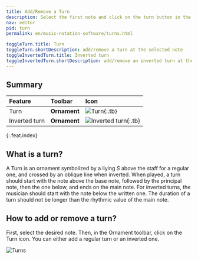 ```yaml
---
title: Add/Remove a Turn
description: Select the first note and click on the turn button in the Ornament menu.
nav: editor
pid: turn
permalink: en/music-notation-software/turns.html

toggleTurn.title: Turn
toggleTurn.shortDescription: add/remove a turn at the selected note
toggleInvertedTurn.title: Inverted turn
toggleInvertedTurn.shortDescription: add/remove an inverted turn at the selected note
---
```


## Summary

| Feature | Toolbar | Icon |
|:--------|:--------|:-----|
| Turn | **Ornament** | ![Turn](https://prod.flat-cdn.com/img/icons/editorActions/turn.svg){:.tb} |
| Inverted turn | **Ornament** | ![Inverted turn](https://prod.flat-cdn.com/img/icons/editorActions/turnInverted.svg){:.tb} |
{:.feat.index}

## What is a turn?

A Turn is an ornament symbolized by a liying *S* above the staff for a regular one, and crossed by an oblique line when inverted. 
When played, a turn should start with the note above the base note, followed by the principal note, then the one below, and ends on the main note. For inverted turns, the musician should start with the note below the written one. 
The duration of a turn should not be longer than the rhythmic value of the main note. 

## How to add or remove a turn?

First, select the desired note. Then, in the Ornament toolbar, click on the Turn icon. You can either add a regular turn or an inverted one. 

![Turns](/help/assets/img/editor/turns.png)